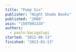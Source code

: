 ```yaml
---
title: "Pump Six"
publisher: "Night Shade Books"
published: "2008"
asin: "159780133X"
authors:
  - paolo-bacigalupi
started: "2012-08-13"
finished: "2013-01-13"
---
```

